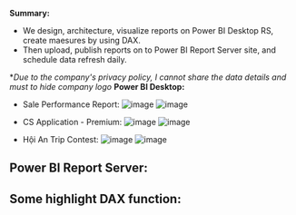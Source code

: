 <b>Summary:</b>
- We design, architecture, visualize reports on Power BI Desktop RS, create maesures by using DAX.
- Then upload, publish reports on to Power BI Report Server site, and schedule data refresh daily.

**Due to the company's privacy policy, I cannot share the data details and must to hide company logo*
<b>Power BI Desktop:</b>
- Sale Performance Report:
![image](https://user-images.githubusercontent.com/59658937/220507247-53138d49-d262-4a11-921f-b3b7a17bd5ec.png)
![image](https://user-images.githubusercontent.com/59658937/220507328-3e3af334-7560-42ff-9c98-6618f322e0f8.png)

- CS Application - Premium:
![image](https://user-images.githubusercontent.com/59658937/220508113-2e1ad753-26d8-47c6-89ac-3117f1c83c92.png)
![image](https://user-images.githubusercontent.com/59658937/220508183-1e378a0d-fcf4-441b-a504-a028c93f7a55.png)


- Hội An Trip Contest:
![image](https://user-images.githubusercontent.com/59658937/220505990-80fc08e5-0d2c-4d85-8fa4-a70c38fd0b75.png)
![image](https://user-images.githubusercontent.com/59658937/220506120-482872af-def5-41f8-8faa-8b6e2b2a3788.png)

<b>Power BI Report Server:</b>
-
<b>Some highlight DAX function:</b>
- 
